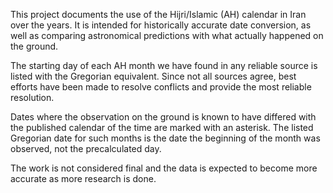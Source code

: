 This project documents the use of the Hijri/Islamic (AH) calendar in Iran over the years.  It is intended for historically accurate date conversion, as well as comparing astronomical predictions with what actually happened on the ground.

The starting day of each AH month we have found in any reliable source is listed with the Gregorian equivalent. Since not all sources agree, best efforts have been made to resolve conflicts and provide the most reliable resolution.

Dates where the observation on the ground is known to have differed with the published calendar of the time are marked with an asterisk. The listed Gregorian date for such months is the date the beginning of the month was observed, not the precalculated day.

The work is not considered final and the data is expected to become more accurate as more research is done.
